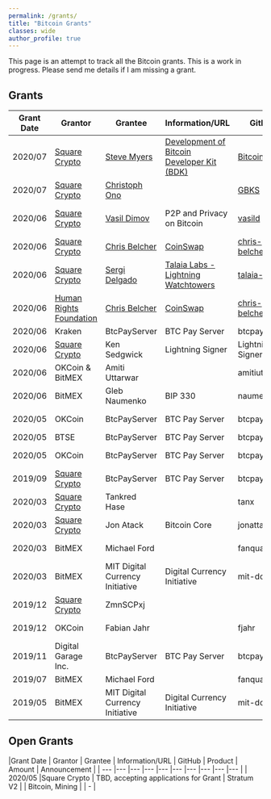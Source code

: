 ```yaml
---
permalink: /grants/
title: "Bitcoin Grants"
classes: wide
author_profile: true
---
```


This page is an attempt to track all the Bitcoin grants. This is a work in progress. Please send me details if I am missing a grant.


## Grants

|Grant Date | Grantor | Grantee | Information/URL | GitHub | Product | Amount | Announcement |
| --- |--- |--- |--- |--- |--- | --- |--- |
| 2020/07 | [Square Crypto](https://twitter.com/sqcrypto) | [Steve Myers](https://twitter.com/notmandatory) | [Development of Bitcoin Developer Kit (BDK)](https://bitcoindevkit.org/) | [BitcoinDevKit](https://github.com/bitcoindevkit) | Bitcoin | - | [Announcement Tweet](https://twitter.com/sqcrypto/status/1281269625901256718) |
| 2020/07 | [Square Crypto](https://twitter.com/sqcrypto) | [Christoph Ono](https://twitter.com/GBKS) |  | [GBKS](https://github.com/GBKS) | Bitcoin Design | - | [Announcement Tweet](https://twitter.com/sqcrypto/status/1278356152036634626) |
| 2020/06 | [Square Crypto](https://twitter.com/sqcrypto) | [Vasil Dimov](https://people.freebsd.org/~vd/vdcv/vdcv.html) | P2P and Privacy on Bitcoin | [vasild](https://github.com/vasild) | Bitcoin Core and LN | - | [Announcement Tweet](https://twitter.com/sqcrypto/status/1277633234227134464) |
| 2020/06 | [Square Crypto](https://twitter.com/sqcrypto) | [Chris Belcher](https://twitter.com/chris_belcher_) | [CoinSwap](https://gist.github.com/chris-belcher/9144bd57a91c194e332fb5ca371d0964) | [chris-belcher](https://github.com/chris-belcher) | Bitcoin, CoinSwap |  | [Announcement Tweet](https://twitter.com/sqcrypto/status/1276925615422222341) |
| 2020/06 | [Square Crypto](https://twitter.com/sqcrypto) | [Sergi Delgado](https://twitter.com/sr_gi) | [Talaia Labs - Lightning Watchtowers](https://talaia.watch/) | [talaia-labs](https://github.com/talaia-labs/python-teos) |Bitcoin, Lightning|  | [Announcement Tweet](https://twitter.com/sqcrypto/status/1267493740417089536?s=20) |
| 2020/06 | [Human Rights Foundation](https://twitter.com/HRF) | [Chris Belcher](https://twitter.com/chris_belcher_) | [CoinSwap](https://gist.github.com/chris-belcher/9144bd57a91c194e332fb5ca371d0964) | [chris-belcher](https://github.com/chris-belcher) | Bitcoin, CoinSwap |  | [Announcement Tweet](https://twitter.com/HRF/status/1270753984437944320) |
| 2020/06 | Kraken | BtcPayServer | BTC Pay Server | btcpayserver | Bitcoin |  | https://twitter.com/krakenfx/status/1276144362389254144|Development |
| 2020/06 | [Square Crypto](https://twitter.com/sqcrypto) | Ken Sedgwick | Lightning Signer | Lightning Signer | Bitcoin, Lightning |  | https://twitter.com/sqcrypto/status/1276239114669568000 |
| 2020/06 | OKCoin & BitMEX | Amiti Uttarwar | | amitiuttarwar | Bitcoin |  $150,000 | https://blog.okcoin.com/2020/06/18/okcoin-bitmex-provide-grant-to-bitcoin-core-developer-amiti-uttarwar/ |
| 2020/06 | BitMEX | Gleb Naumenko | BIP 330 | naumenkogs | Bitcoin |  $100,000 | https://blog.bitmex.com/bitcoin-developer-grant-provided-to-gleb-naumenko/ |
| 2020/05 | OKCoin | BtcPayServer | BTC Pay Server | btcpayserver | Bitcoin |  $100,000 | https://blog.btcpayserver.org/btcpay-server-grant-7-okcoin/ |
| 2020/05 | BTSE | BtcPayServer | BTC Pay Server | btcpayserver | Bitcoin |  $80,000 | https://blog.btcpayserver.org/btcpay-server-btse/ |
| 2020/05 | OKCoin | BtcPayServer | BTC Pay Server | btcpayserver | Bitcoin |  $100,000 | https://blog.okcoin.com/2020/05/28/btcpay-developer-grant-recipient/|Development |
| 2019/09 | [Square Crypto](https://twitter.com/sqcrypto) | BtcPayServer | BTC Pay Server | btcpayserver | Bitcoin |  $100,000 | https://medium.com/@squarecrypto/grant-1-btcpay-server-8f158621bf91 |
| 2020/03 | [Square Crypto](https://twitter.com/sqcrypto) | Tankred Hase | | tanx | Bitcoin |  | https://twitter.com/sqcrypto/status/1235259494516625408 |
| 2020/03 | [Square Crypto](https://twitter.com/sqcrypto) | Jon Atack | Bitcoin Core | jonattack | Bitcoin |  | https://twitter.com/sqcrypto/status/1235259492381741064 |
| 2020/03 | BitMEX | Michael Ford | | fanquake | Bitcoin |  $100,000 | https://blog.bitmex.com/hdr-global-trading-increases-bitcoin-developer-grant-to-us100000/ |
| 2020/03 | BitMEX | MIT Digital Currency Initiative | Digital Currency Initiative | mit-dci | Bitcoin |  $250,000 | https://blog.bitmex.com/continued-support-of-bitcoin-development-hdr-provides-a-2nd-gift-to-the-mit-dci/ |
| 2019/12 | [Square Crypto](https://twitter.com/sqcrypto) | ZmnSCPxj | | | Bitcoin, Lightning |  | https://twitter.com/sqcrypto/status/1204815615678177280 |
| 2019/12 | OKCoin | Fabian Jahr | | fjahr | Bitcoin |  | https://blog.okcoin.com/2020/02/10/fabian-jahr-receives-independent-developer-grant/ |
| 2019/11 | Digital Garage Inc. | BtcPayServer | BTC Pay Server | btcpayserver | Bitcoin |  $30,000 | https://blog.btcpayserver.org/dg-grant-2019/ |
| 2019/07 | BitMEX | Michael Ford | | fanquake | Bitcoin |  $50,000 | https://blog.bitmex.com/2019-ford-bitcoin-grant/ |
| 2019/05 | BitMEX | MIT Digital Currency Initiative | Digital Currency Initiative | mit-dci | Bitcoin |  $250,000 | https://blog.bitmex.com/donation/ |



## Open Grants
|Grant Date | Grantor | Grantee | Information/URL | GitHub | Product | Amount | Announcement |
| --- |--- |--- |--- |--- |--- |--- |--- |--- |--- |
| 2020/05 |Square Crypto | TBD, accepting applications for Grant | Stratum V2 | | Bitcoin, Mining |  | - |